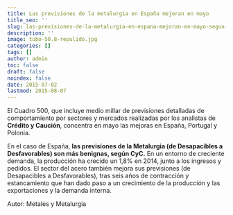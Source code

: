 ```yaml
---
title: Las previsiones de la metalurgia en España mejoran en mayo
title_seo: ''
slug: las-previsiones-de-la-metalurgia-en-espana-mejoran-en-mayo-segun-el-cuadro-500
description: ''
image: tubo-50.8-repulido.jpg
categories: []
tags: []
author: admin
toc: false
draft: false
noindex: false
date: 2015-07-02
lastmod: 2015-08-07
---
```

El Cuadro 500, que incluye medio millar de previsiones detalladas de
comportamiento por sectores y mercados realizadas por los analistas de
**Crédito y Caución**, concentra en mayo las mejoras en España, Portugal y
Polonia.

En el caso de España, **las previsiones de la Metalurgia (de Desapacibles a
Desfavorables) son más benignas, según CyC.** En un entorno de creciente
demanda, la producción ha crecido un 1,8% en 2014, junto a los ingresos y
pedidos. El sector del acero también mejora sus previsiones (de Desapacibles
a Desfavorables), tras seis años de contracción y estancamiento que han dado
paso a un crecimiento de la producción y las exportaciones y la demanda
interna.

Autor: Metales y Metalurgia
